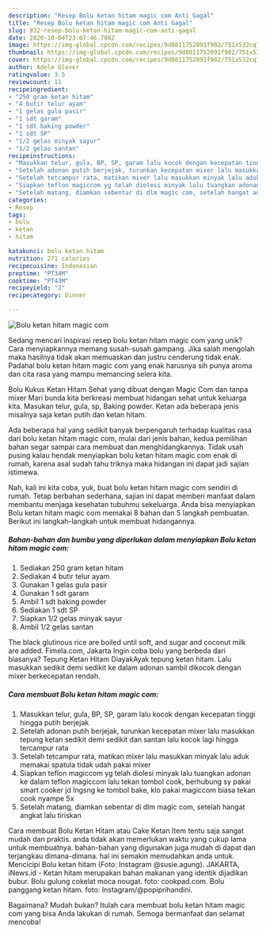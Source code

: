 ```yaml
---
description: "Resep Bolu ketan hitam magic com Anti Gagal"
title: "Resep Bolu ketan hitam magic com Anti Gagal"
slug: 832-resep-bolu-ketan-hitam-magic-com-anti-gagal
date: 2020-10-04T23:07:46.780Z
image: https://img-global.cpcdn.com/recipes/9d8011752891f902/751x532cq70/bolu-ketan-hitam-magic-com-foto-resep-utama.jpg
thumbnail: https://img-global.cpcdn.com/recipes/9d8011752891f902/751x532cq70/bolu-ketan-hitam-magic-com-foto-resep-utama.jpg
cover: https://img-global.cpcdn.com/recipes/9d8011752891f902/751x532cq70/bolu-ketan-hitam-magic-com-foto-resep-utama.jpg
author: Adele Glover
ratingvalue: 3.5
reviewcount: 11
recipeingredient:
- "250 gram ketan hitam"
- "4 butir telur ayam"
- "1 gelas gula pasir"
- "1 sdt garam"
- "1 sdt baking powder"
- "1 sdt SP"
- "1/2 gelas minyak sayur"
- "1/2 gelas santan"
recipeinstructions:
- "Masukkan telur, gula, BP, SP, garam lalu kocok dengan kecepatan tinggi hingga putih berjejak"
- "Setelah adonan putih berjejak, turunkan kecepatan mixer lalu masukkan tepung ketan sedikit demi sedikit dan santan lalu kocok lagi hingga tercampur rata"
- "Setelah tetcampur rata, matikan mixer lalu masukkan minyak lalu aduk memakai spatula tidak udah pakai mixer"
- "Siapkan teflon magiccom yg telah diolesi minyak lalu tuangkan adonan ke dalam teflon magiccom lalu tekan tombol cook, berhubung sy pakai smart cooker jd lngsng ke tombol bake, klo pakai magiccom biasa tekan cook nyampe 5x"
- "Setelah matang, diamkan sebentar di dlm magic com, setelah hangat angkat lalu tiriskan"
categories:
- Resep
tags:
- bolu
- ketan
- hitam

katakunci: bolu ketan hitam 
nutrition: 271 calories
recipecuisine: Indonesian
preptime: "PT34M"
cooktime: "PT43M"
recipeyield: "2"
recipecategory: Dinner

---
```



![Bolu ketan hitam magic com](https://img-global.cpcdn.com/recipes/9d8011752891f902/751x532cq70/bolu-ketan-hitam-magic-com-foto-resep-utama.jpg)

Sedang mencari inspirasi resep bolu ketan hitam magic com yang unik? Cara menyiapkannya memang susah-susah gampang. Jika salah mengolah maka hasilnya tidak akan memuaskan dan justru cenderung tidak enak. Padahal bolu ketan hitam magic com yang enak harusnya sih punya aroma dan cita rasa yang mampu memancing selera kita.

Bolu Kukus Ketan Hitam Sehat yang dibuat dengan Magic Com dan tanpa mixer Mari bunda kita berkreasi membuat hidangan sehat untuk keluarga kita. Masukan telur, gula, sp, Baking powder. Ketan ada beberapa jenis misalnya saja ketan putih dan ketan hitam.

Ada beberapa hal yang sedikit banyak berpengaruh terhadap kualitas rasa dari bolu ketan hitam magic com, mulai dari jenis bahan, kedua pemilihan bahan segar sampai cara membuat dan menghidangkannya. Tidak usah pusing kalau hendak menyiapkan bolu ketan hitam magic com enak di rumah, karena asal sudah tahu triknya maka hidangan ini dapat jadi sajian istimewa.


Nah, kali ini kita coba, yuk, buat bolu ketan hitam magic com sendiri di rumah. Tetap berbahan sederhana, sajian ini dapat memberi manfaat dalam membantu menjaga kesehatan tubuhmu sekeluarga. Anda bisa menyiapkan Bolu ketan hitam magic com memakai 8 bahan dan 5 langkah pembuatan. Berikut ini langkah-langkah untuk membuat hidangannya.

<!--inarticleads1-->

##### Bahan-bahan dan bumbu yang diperlukan dalam menyiapkan Bolu ketan hitam magic com:

1. Sediakan 250 gram ketan hitam
1. Sediakan 4 butir telur ayam
1. Gunakan 1 gelas gula pasir
1. Gunakan 1 sdt garam
1. Ambil 1 sdt baking powder
1. Sediakan 1 sdt SP
1. Siapkan 1/2 gelas minyak sayur
1. Ambil 1/2 gelas santan


The black glutinous rice are boiled until soft, and sugar and coconut milk are added. Fimela.com, Jakarta Ingin coba bolu yang berbeda dari biasanya? Tepung Ketan Hitam DiayakAyak tepung ketan hitam. Lalu masukkan sedikit demi sedikit ke dalam adonan sambil dikocok dengan mixer berkecepatan rendah. 

<!--inarticleads2-->

##### Cara membuat Bolu ketan hitam magic com:

1. Masukkan telur, gula, BP, SP, garam lalu kocok dengan kecepatan tinggi hingga putih berjejak
1. Setelah adonan putih berjejak, turunkan kecepatan mixer lalu masukkan tepung ketan sedikit demi sedikit dan santan lalu kocok lagi hingga tercampur rata
1. Setelah tetcampur rata, matikan mixer lalu masukkan minyak lalu aduk memakai spatula tidak udah pakai mixer
1. Siapkan teflon magiccom yg telah diolesi minyak lalu tuangkan adonan ke dalam teflon magiccom lalu tekan tombol cook, berhubung sy pakai smart cooker jd lngsng ke tombol bake, klo pakai magiccom biasa tekan cook nyampe 5x
1. Setelah matang, diamkan sebentar di dlm magic com, setelah hangat angkat lalu tiriskan


Cara membuat Bolu Ketan Hitam atau Cake Ketan Item tentu saja sangat mudah dan praktis. anda tidak akan memerlukan waktu yang cukup lama untuk membuatnya. bahan-bahan yang digunakan juga mudah di dapat dan terjangkau dimana-dimana. hal ini semakin memudahkan anda untuk. Mencicipi Bolu ketan hitam (Foto: Instagram @susie.agung). JAKARTA, iNews.id - Ketan hitam merupakan bahan makanan yang identik dijadikan bubur. Bolu gulung cokelat moca nougat. foto: cookpad.com. Bolu panggang ketan hitam. foto: Instagram/@popiprihandini. 

Bagaimana? Mudah bukan? Itulah cara membuat bolu ketan hitam magic com yang bisa Anda lakukan di rumah. Semoga bermanfaat dan selamat mencoba!
